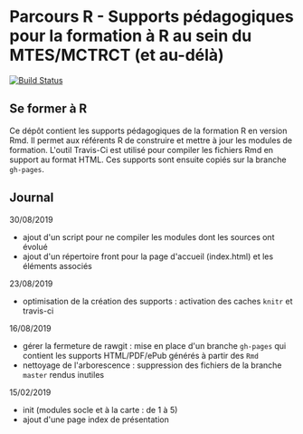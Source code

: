 # Parcours R - Supports pédagogiques pour la formation à R au sein du MTES/MCTRCT (et au-délà)

[![Build Status](https://travis-ci.org/MTES-MCT/parcours-r.svg?branch=master)](https://travis-ci.org/MTES-MCT/parcours-r)

## Se former à R

Ce dépôt contient les supports pédagogiques de la formation R en version Rmd. Il permet aux référents R de construire et mettre à jour les modules de formation. L'outil Travis-Ci est utilisé pour compiler les fichiers Rmd en support au format HTML. Ces supports sont ensuite copiés sur la branche `gh-pages`.

## Journal
30/08/2019
* ajout d'un script pour ne compiler les modules dont les sources ont évolué
* ajout d'un répertoire front pour la page d'accueil (index.html) et les éléments associés

23/08/2019
* optimisation de la création des supports : activation des caches `knitr` et travis-ci

16/08/2019
* gérer la fermeture de rawgit : mise en place d'un branche `gh-pages` qui contient les supports HTML/PDF/ePub générés à partir des `Rmd`
* nettoyage de l'arborescence : suppression des fichiers de la branche `master` rendus inutiles

15/02/2019
* init (modules socle et à la carte : de 1 à 5)
* ajout d'une page index de présentation

